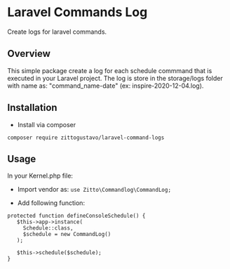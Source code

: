 # Laravel Commands Log
Create logs for laravel commands. 

## Overview
This simple package create a log for each schedule commmand that is executed in your Laravel project. The log is store in the storage/logs folder with name as: "command_name-date" (ex: inspire-2020-12-04.log).

## Installation
* Install via composer

`composer require zittogustavo/laravel-command-logs`

## Usage
In your Kernel.php file:

* Import vendor as:
`use Zitto\Commandlog\CommandLog;`

* Add following function: 
 ```
protected function defineConsoleSchedule() {
    $this->app->instance(
      Schedule::class,
      $schedule = new CommandLog()
    );

    $this->schedule($schedule);
}
```
